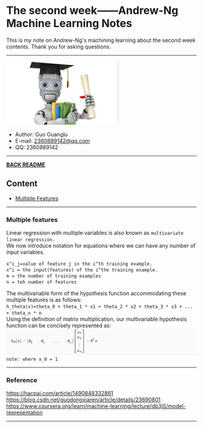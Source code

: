 # The second week——Andrew-Ng Machine Learning Notes  
This is my note on Andrew-Ng's machining learning about the second week contents. Thank you for asking questions.

***
[![](/picture/the_first_week/fig_ML.jpg)][Andrew-Ng-coursera]  
- Author: Guo Guanglu  
- E-mail: 2360889142@qq.com
- QQ: 2360889142  

*** 
[**BACK README**](README.md)  

## Content  
* [Multiple Features](#multiple-features)  
  
 ***
 ### Multiple features  
 Linear regression with multiple variables is also known as `multivariate linear regression`.  
 We now introduce notation for equations where we can have any number of input variables.  
 ```
 x^i_j=value of feature j in the i^th training example.  
 x^i = the input(features) of the i^the training example.  
 m = the number of training examples  
 n = teh number of features  
 ```  
 The multivariable form of the hypothesis function accommodating these multiple features is as follows:  
 `h_theta(x)=theta_0 + theta_1 * x1 + theta_2 * x2 + theta_3 * x3 + ... + theta_n * n`  
 Using the definition of matrix multiplication, our multivariable hypothesis function can be concisely represented as:  
 ![](/picture/the_second_week/multiple_feature_formula.png)  
 `note: where x_0 = 1`  
 

**********
### Reference
https://hacpai.com/article/1490848332861  
https://blog.csdn.net/guodongxiaren/article/details/23690801  
https://www.coursera.org/learn/machine-learning/lecture/db3jS/model-representation  

---------------------------------------------------------
[Andrew-Ng-coursera]:https://www.coursera.org/learn/machine-learning/lecture/db3jS/model-representation "Andrew Ng coursera"
